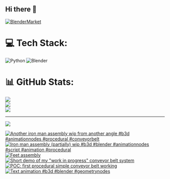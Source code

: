 ## Hi there 👋

<!--
**luckychris/luckychris** is a ✨ _special_ ✨ repository because its `README.md` (this file) appears on your GitHub profile.

Here are some ideas to get you started:

- 🔭 I’m currently working on ...
- 🌱 I’m currently learning ...
- 👯 I’m looking to collaborate on ...
- 🤔 I’m looking for help with ...
- 💬 Ask me about ...
- 📫 How to reach me: https://www.instagram.com/blender.fun/
- 😄 Pronouns: ...
- ⚡ Fun fact: ...
-->


[![BlenderMarket](https://assets.superhivemarket.com/site_assets/blendermarketlogo.png)](https://blendermarket.com/creators/blenderfun)

# 💻 Tech Stack:
![Python](https://img.shields.io/badge/python-3670A0?style=for-the-badge&logo=python&logoColor=ffdd54) ![Blender](https://img.shields.io/badge/blender-%23F5792A.svg?style=for-the-badge&logo=blender&logoColor=white)
# 📊 GitHub Stats:
![](https://github-readme-stats.vercel.app/api?username=luckychris&theme=great-gatsby&hide_border=false&include_all_commits=false&count_private=false)<br/>
![](https://github-readme-streak-stats.herokuapp.com/?user=luckychris&theme=great-gatsby&hide_border=false)<br/>
![](https://github-readme-stats.vercel.app/api/top-langs/?username=luckychris&theme=great-gatsby&hide_border=false&include_all_commits=false&count_private=false&layout=compact)

---
[![](https://visitcount.itsvg.in/api?id=luckychris&icon=0&color=0)](https://visitcount.itsvg.in)

<!-- Proudly created with GPRM ( https://gprm.itsvg.in ) -->

<!-- BEGIN YOUTUBE-CARDS -->
[![Another iron man assembly wip from another angle  #b3d #animationnodes #procedural #conveyorbelt](https://ytcards.demolab.com/?id=WET759z6Y94&title=Another+iron+man+assembly+wip+from+another+angle++%23b3d+%23animationnodes+%23procedural+%23conveyorbelt&lang=en&timestamp=1749209057&background_color=%230d1117&title_color=%23ffffff&stats_color=%23dedede&max_title_lines=1&width=250&border_radius=5 "Another iron man assembly wip from another angle  #b3d #animationnodes #procedural #conveyorbelt")](https://www.youtube.com/watch?v=WET759z6Y94)
[![Iron man assembly (partially) wip #b3d #blender #animationnodes #script #animation #procedural](https://ytcards.demolab.com/?id=-tlSP0wGiWM&title=Iron+man+assembly+%28partially%29+wip+%23b3d+%23blender+%23animationnodes+%23script+%23animation+%23procedural&lang=en&timestamp=1749139415&background_color=%230d1117&title_color=%23ffffff&stats_color=%23dedede&max_title_lines=1&width=250&border_radius=5 "Iron man assembly (partially) wip #b3d #blender #animationnodes #script #animation #procedural")](https://www.youtube.com/watch?v=-tlSP0wGiWM)
[![Feet assembly](https://ytcards.demolab.com/?id=5fMyXmbA0cM&title=Feet+assembly&lang=en&timestamp=1749062622&background_color=%230d1117&title_color=%23ffffff&stats_color=%23dedede&max_title_lines=1&width=250&border_radius=5 "Feet assembly")](https://www.youtube.com/watch?v=5fMyXmbA0cM)
[![Short demo of my "work in progress" conveyor belt system](https://ytcards.demolab.com/?id=mPa0GU319_s&title=Short+demo+of+my+%22work+in+progress%22+conveyor+belt+system&lang=en&timestamp=1749044808&background_color=%230d1117&title_color=%23ffffff&stats_color=%23dedede&max_title_lines=1&width=250&border_radius=5 "Short demo of my \"work in progress\" conveyor belt system")](https://www.youtube.com/watch?v=mPa0GU319_s)
[![POC: first procedural simple conveyor belt working](https://ytcards.demolab.com/?id=mbp7Y0jjsV0&title=POC%3A+first+procedural+simple+conveyor+belt+working&lang=en&timestamp=1748716868&background_color=%230d1117&title_color=%23ffffff&stats_color=%23dedede&max_title_lines=1&width=250&border_radius=5 "POC: first procedural simple conveyor belt working")](https://www.youtube.com/watch?v=mbp7Y0jjsV0)
[![Text animation #b3d #blender #geometrynodes](https://ytcards.demolab.com/?id=TgRU-d6Z4J4&title=Text+animation+%23b3d+%23blender+%23geometrynodes&lang=en&timestamp=1748102719&background_color=%230d1117&title_color=%23ffffff&stats_color=%23dedede&max_title_lines=1&width=250&border_radius=5 "Text animation #b3d #blender #geometrynodes")](https://www.youtube.com/watch?v=TgRU-d6Z4J4)
<!-- END YOUTUBE-CARDS -->

